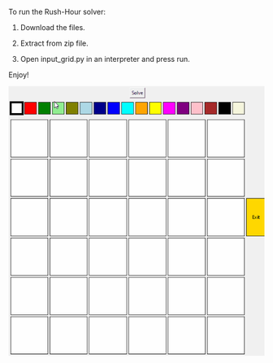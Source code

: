 To run the Rush-Hour solver:

1) Download the files.

2) Extract from zip file.

3) Open input_grid.py in an interpreter and press run.
  
Enjoy!

![Rush-hour-solver](https://github.com/RobertFielding/Rush-Hour-Project/blob/master/rush_hour.gif)


